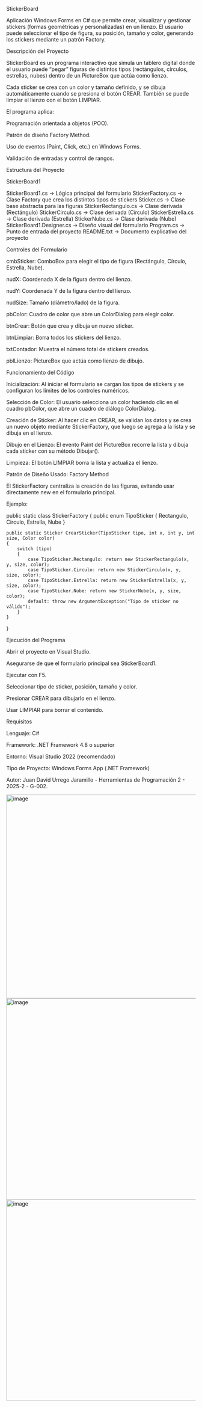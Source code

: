 StickerBoard 

Aplicación Windows Forms en C# que permite crear, visualizar y gestionar stickers (formas geométricas y personalizadas) en un lienzo.
El usuario puede seleccionar el tipo de figura, su posición, tamaño y color, generando los stickers mediante un patrón Factory.

 Descripción del Proyecto

StickerBoard es un programa interactivo que simula un tablero digital donde el usuario puede “pegar” figuras de distintos tipos (rectángulos, círculos, estrellas, nubes) dentro de un PictureBox que actúa como lienzo.

Cada sticker se crea con un color y tamaño definido, y se dibuja automáticamente cuando se presiona el botón CREAR.
También se puede limpiar el lienzo con el botón LIMPIAR.

El programa aplica:

Programación orientada a objetos (POO).

Patrón de diseño Factory Method.

Uso de eventos (Paint, Click, etc.) en Windows Forms.

Validación de entradas y control de rangos.

 Estructura del Proyecto

StickerBoard1

StickerBoard1.cs → Lógica principal del formulario
StickerFactory.cs → Clase Factory que crea los distintos tipos de stickers
Sticker.cs → Clase base abstracta para las figuras
StickerRectangulo.cs → Clase derivada (Rectángulo)
StickerCirculo.cs → Clase derivada (Círculo)
StickerEstrella.cs → Clase derivada (Estrella)
StickerNube.cs → Clase derivada (Nube)
StickerBoard1.Designer.cs → Diseño visual del formulario
Program.cs → Punto de entrada del proyecto
README.txt → Documento explicativo del proyecto

Controles del Formulario

cmbSticker: ComboBox para elegir el tipo de figura (Rectángulo, Círculo, Estrella, Nube).

nudX: Coordenada X de la figura dentro del lienzo.

nudY: Coordenada Y de la figura dentro del lienzo.

nudSize: Tamaño (diámetro/lado) de la figura.

pbColor: Cuadro de color que abre un ColorDialog para elegir color.

btnCrear: Botón que crea y dibuja un nuevo sticker.

btnLimpiar: Borra todos los stickers del lienzo.

txtContador: Muestra el número total de stickers creados.

pblLienzo: PictureBox que actúa como lienzo de dibujo.

 Funcionamiento del Código

Inicialización:
Al iniciar el formulario se cargan los tipos de stickers y se configuran los límites de los controles numéricos.

Selección de Color:
El usuario selecciona un color haciendo clic en el cuadro pbColor, que abre un cuadro de diálogo ColorDialog.

Creación de Sticker:
Al hacer clic en CREAR, se validan los datos y se crea un nuevo objeto mediante StickerFactory, que luego se agrega a la lista y se dibuja en el lienzo.

Dibujo en el Lienzo:
El evento Paint del PictureBox recorre la lista y dibuja cada sticker con su método Dibujar().

Limpieza:
El botón LIMPIAR borra la lista y actualiza el lienzo.

 Patrón de Diseño Usado: Factory Method

El StickerFactory centraliza la creación de las figuras, evitando usar directamente new en el formulario principal.

Ejemplo:

public static class StickerFactory
{
    public enum TipoSticker { Rectangulo, Circulo, Estrella, Nube }

    public static Sticker CrearSticker(TipoSticker tipo, int x, int y, int size, Color color)
    {
        switch (tipo)
        {
            case TipoSticker.Rectangulo: return new StickerRectangulo(x, y, size, color);
            case TipoSticker.Circulo: return new StickerCirculo(x, y, size, color);
            case TipoSticker.Estrella: return new StickerEstrella(x, y, size, color);
            case TipoSticker.Nube: return new StickerNube(x, y, size, color);
            default: throw new ArgumentException("Tipo de sticker no válido");
        }
    }
}

 Ejecución del Programa

Abrir el proyecto en Visual Studio.

Asegurarse de que el formulario principal sea StickerBoard1.

Ejecutar con F5.

Seleccionar tipo de sticker, posición, tamaño y color.

Presionar CREAR para dibujarlo en el lienzo.

Usar LIMPIAR para borrar el contenido.

Requisitos

Lenguaje: C#

Framework: .NET Framework 4.8 o superior

Entorno: Visual Studio 2022 (recomendado)

Tipo de Proyecto: Windows Forms App (.NET Framework)

Autor: Juan David Urrego Jaramillo - Herramientas de Programación 2 - 2025-2 - G-002.

<img width="997" height="542" alt="image" src="https://github.com/user-attachments/assets/d6fa9aee-649e-4cf0-9d31-3fbb509fc676" />

<img width="1005" height="536" alt="image" src="https://github.com/user-attachments/assets/6cde09ae-0128-4f66-9b2d-2e9c629ee458" />

<img width="1001" height="535" alt="image" src="https://github.com/user-attachments/assets/be9170d3-12ae-4a83-b8c7-5807af0e982e" />

